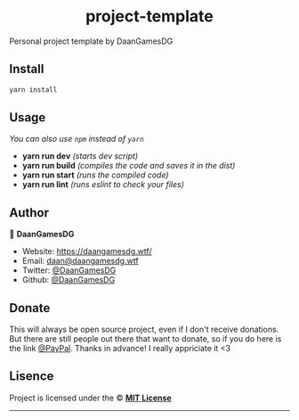 <h1 align="center">project-template</h1>

Personal project template by DaanGamesDG

## Install

```sh
yarn install
```

## Usage

_You can also use `npm` instead of `yarn`_

- **yarn run dev** _(starts dev script)_
- **yarn run build** _(compiles the code and saves it in the dist)_
- **yarn run start** _(runs the compiled code)_
- **yarn run lint** _(runs eslint to check your files)_

## Author

👤 **DaanGamesDG**

- Website: https://daangamesdg.wtf/
- Email: <daan@daangamesdg.wtf>
- Twitter: [@DaanGamesDG](https://twitter.com/DaanGamesDG)
- Github: [@DaanGamesDG](https://github.com/DaanGamesDG)

## Donate
This will always be open source project, even if I don't receive donations. But there are still people out there that want to donate, so if you do here is the link [@PayPal](https://paypal.me/daangamesdg). Thanks in advance! I really appriciate it <3

## Lisence

Project is licensed under the © [**MIT License**](/LICENSE)

---
